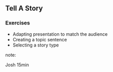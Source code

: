## Tell A Story

### Exercises

* Adapting presentation to match the audience
* Creating a topic sentence
* Selecting a story type

note:

Josh
15min
